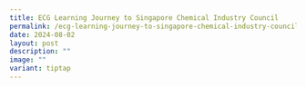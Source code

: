 ```yaml
---
title: ECG Learning Journey to Singapore Chemical Industry Council
permalink: /ecg-learning-journey-to-singapore-chemical-industry-council/
date: 2024-08-02
layout: post
description: ""
image: ""
variant: tiptap
---
```

